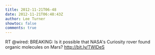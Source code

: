 ```yaml
---
title: 2012-11-21T06-48
date: 2012-11-21T06:48:43Z
author: Lee Turner
showtoc: false
comments: true
---
```


RT @wired: BREAKING: Is it possible that NASA's Curiosity rover found organic molecules on Mars? http://bit.ly/TWIDeS

